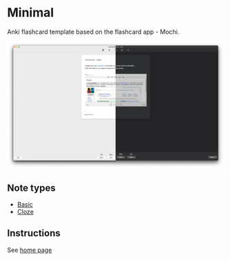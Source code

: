 # Minimal

Anki flashcard template based on the flashcard app - Mochi.

![minimal-demo](../../assets/screenshots/minimal-desktop-dual.png)

## Note types

-   [Basic](./minimal-basic)
-   [Cloze](./minimal-cloze)

## Instructions
See [home page](../../README.md/#instructions)
